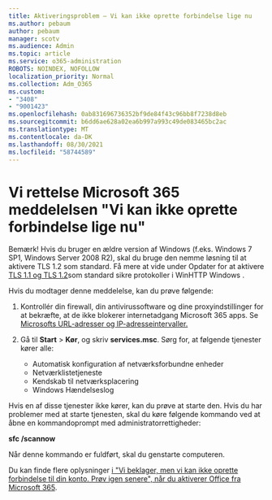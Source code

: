 ```yaml
---
title: Aktiveringsproblem – Vi kan ikke oprette forbindelse lige nu
ms.author: pebaum
author: pebaum
manager: scotv
ms.audience: Admin
ms.topic: article
ms.service: o365-administration
ROBOTS: NOINDEX, NOFOLLOW
localization_priority: Normal
ms.collection: Adm_O365
ms.custom:
- "3408"
- "9001423"
ms.openlocfilehash: 0ab831696736352bf9de84f43c96bb8f7238d8eb
ms.sourcegitcommit: b6dd6ae628a02ea6b997a993c49de083465bc2ac
ms.translationtype: MT
ms.contentlocale: da-DK
ms.lasthandoff: 08/30/2021
ms.locfileid: "58744589"
---
```

# <a name="fixing-the-microsoft-365-apps-we-are-unable-to-connect-right-now-message"></a>Vi rettelse Microsoft 365 meddelelsen "Vi kan ikke oprette forbindelse lige nu"

Bemærk! Hvis du bruger en ældre version af Windows (f.eks. Windows 7 SP1, Windows Server 2008 R2), skal du bruge den nemme løsning til at aktivere TLS 1.2 som standard. [](https://download.microsoft.com/download/0/6/5/0658B1A7-6D2E-474F-BC2C-D69E5B9E9A68/MicrosoftEasyFix51044.msi) Få mere at vide under Opdater for at aktivere [TLS 1.1 og TLS 1.2](https://support.microsoft.com/topic/update-to-enable-tls-1-1-and-tls-1-2-as-default-secure-protocols-in-winhttp-in-windows-c4bd73d2-31d7-761e-0178-11268bb10392)som standard sikre protokoller i WinHTTP Windows .

Hvis du modtager denne meddelelse, kan du prøve følgende:

1. Kontrollér din firewall, din antivirussoftware og dine proxyindstillinger for at bekræfte, at de ikke blokerer internetadgang Microsoft 365 apps. Se [Microsofts URL-adresser og IP-adresseintervaller.](https://docs.microsoft.com/office365/enterprise/urls-and-ip-address-ranges)

2. Gå til **Start**  >  **Kør**, og skriv **services.msc**. Sørg for, at følgende tjenester kører alle:
    - Automatisk konfiguration af netværksforbundne enheder
    - Netværklistetjeneste
    - Kendskab til netværksplacering
    - Windows Hændelseslog

Hvis en af disse tjenester ikke kører, kan du prøve at starte den. Hvis du har problemer med at starte tjenesten, skal du køre følgende kommando ved at åbne en kommandoprompt med administratorrettigheder:

**sfc /scannow**

Når denne kommando er fuldført, skal du genstarte computeren.

Du kan finde flere oplysninger [i "Vi beklager, men vi kan ikke oprette forbindelse til din konto. Prøv igen senere", når du aktiverer Office fra Microsoft 365](https://docs.microsoft.com/office/troubleshoot/activation-installation/issue-when-activate-office-from-office-365).